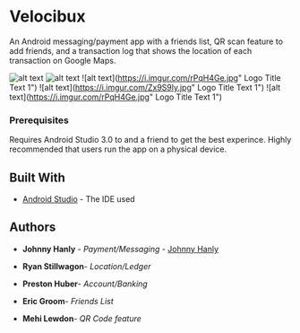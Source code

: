 # Velocibux
An Android messaging/payment app with a friends list, QR scan feature to add friends, and a transaction log that shows the location of each transaction on Google Maps. 

![alt text](https://i.imgur.com/d1QrnZT.jpg "Logo Title Text 1")
 ![alt text](https://i.imgur.com/rQWVNDw.jpg "Logo Title Text 1")
![alt text](https://i.imgur.com/rPqH4Ge.jpg" Logo Title Text 1")
![alt text](https://i.imgur.com/Zx9S9ly.jpg" Logo Title Text 1")
![alt text](https://i.imgur.com/rPqH4Ge.jpg" Logo Title Text 1")

### Prerequisites

Requires Android Studio 3.0 to and a friend to get the best experince. Highly recommended that users run the app on
a physical device.

## Built With

* [Android Studio](https://developer.android.com/studio/index.html) - The IDE used


## Authors

* **Johnny Hanly** - *Payment/Messaging* - [Johnny Hanly](https://github.com/JohnnyHanly)

* **Ryan Stillwagon**- *Location/Ledger*

* **Preston Huber**- *Account/Banking*

* **Eric Groom**- *Friends List*

* **Mehi Lewdon**- *QR Code feature*
